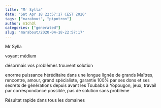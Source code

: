```yaml
---
title: "Mr Sylla"
date: "Sat Apr 18 22:57:17 CEST 2020"
tags: ["marabout", "pipotron"]
author: m1ch3l
categories: ["generated"]
slug: "marabout/2020-04-18-22:57:17"
---
```


Mr Sylla

voyant médium

désormais vos problèmes trouvent solution

enorme puissance héréditaire dans une longue lignée de grands Maîtres, rencontre, amour, grand spécialiste, garantie 100% par ses dons et ses secrets de générations depuis avant les Toubabs à Yopougon, jeux, travail par correspondance possible, pas de solution sans problème

Résultat rapide dans tous les domaines
